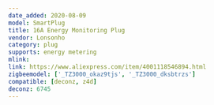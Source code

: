 ```yaml
---
date_added: 2020-08-09
model: SmartPlug
title: 16A Energy Monitoring Plug
vendor: Lonsonho 
category: plug
supports: energy metering
mlink: 
link: https://www.aliexpress.com/item/4001118546894.html
zigbeemodel: ['_TZ3000_okaz9tjs', '_TZ3000_dksbtrzs']
compatible: [deconz, z4d]
deconz: 6745
---
```

